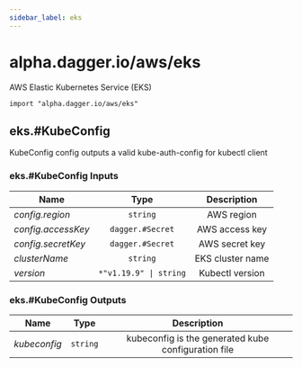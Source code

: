 ```yaml
---
sidebar_label: eks
---
```


# alpha.dagger.io/aws/eks

AWS Elastic Kubernetes Service (EKS)

```cue
import "alpha.dagger.io/aws/eks"
```

## eks.#KubeConfig

KubeConfig config outputs a valid kube-auth-config for kubectl client

### eks.#KubeConfig Inputs

| Name                 | Type                      | Description        |
| -------------        |:-------------:            |:-------------:     |
|*config.region*       | `string`                  |AWS region          |
|*config.accessKey*    | `dagger.#Secret`          |AWS access key      |
|*config.secretKey*    | `dagger.#Secret`          |AWS secret key      |
|*clusterName*         | `string`                  |EKS cluster name    |
|*version*             | `*"v1.19.9" \| string`    |Kubectl version     |

### eks.#KubeConfig Outputs

| Name             | Type              | Description                                           |
| -------------    |:-------------:    |:-------------:                                        |
|*kubeconfig*      | `string`          |kubeconfig is the generated kube configuration file    |
